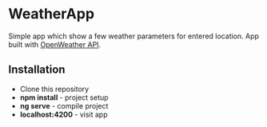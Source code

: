 # WeatherApp

Simple app which show a few weather parameters for entered location. App built with [OpenWeather API](https://openweathermap.org/api).

## Installation
- Clone this repository
- **npm install** - project setup
- **ng serve** - compile project
- **localhost:4200** - visit app

